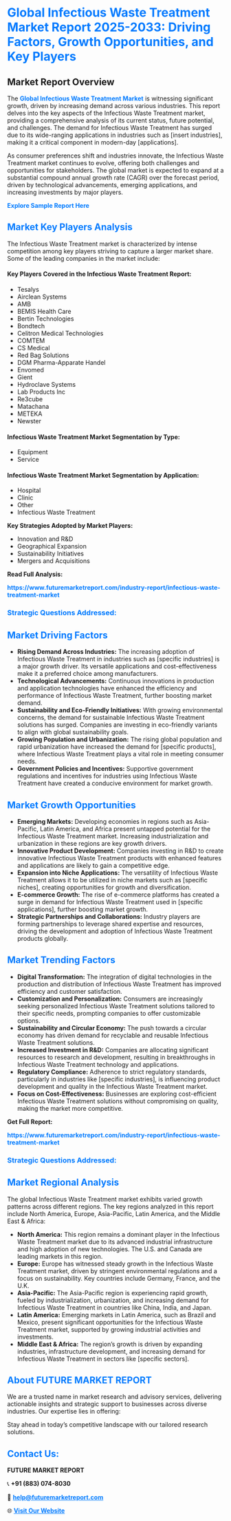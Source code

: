 <h1 style="color: #007BFF;">Global Infectious Waste Treatment Market Report 2025-2033: Driving Factors, Growth Opportunities, and Key Players</h1>

<section id="overview">
<h2>Market Report Overview</h2>
<p>The <a href="https://www.futuremarketreport.com/industry-report/infectious-waste-treatment-market" style="color: #007BFF; text-decoration: none;"><strong>Global Infectious Waste Treatment Market</strong></a> is witnessing significant growth, driven by increasing demand across various industries. This report delves into the key aspects of the Infectious Waste Treatment market, providing a comprehensive analysis of its current status, future potential, and challenges. The demand for Infectious Waste Treatment has surged due to its wide-ranging applications in industries such as [insert industries], making it a critical component in modern-day [applications].</p>
<p>As consumer preferences shift and industries innovate, the Infectious Waste Treatment market continues to evolve, offering both challenges and opportunities for stakeholders. The global market is expected to expand at a substantial compound annual growth rate (CAGR) over the forecast period, driven by technological advancements, emerging applications, and increasing investments by major players.</p>
</section>

<section id="overview">
<p><a href="https://www.futuremarketreport.com/request-sample/reportId=127560" style="color: #007BFF; text-decoration: none;"><strong>Explore Sample Report Here</strong></a></p>
</section>

<section id="key-players">
<h2 style="color: #007BFF;">Market Key Players Analysis</h2>
<p>The Infectious Waste Treatment market is characterized by intense competition among key players striving to capture a larger market share. Some of the leading companies in the market include:</p>
<h4>Key Players Covered in the Infectious Waste Treatment Report:</h4>
<ul><li>Tesalys</li><li>Airclean Systems</li><li>AMB</li><li>BEMIS Health Care</li><li>Bertin Technologies</li><li>Bondtech</li><li>Celitron Medical Technologies</li><li>COMTEM</li><li>CS Medical</li><li>Red Bag Solutions</li><li>DGM Pharma-Apparate Handel</li><li>Envomed</li><li>Gient</li><li>Hydroclave Systems</li><li>Lab Products Inc</li><li>Re3cube</li><li>Matachana</li><li>METEKA</li><li>Newster</li></ul>
<h4>Infectious Waste Treatment Market Segmentation by Type:</h4>
<ul><li>Equipment</li><li>Service</li></ul>

<h4>Infectious Waste Treatment Market Segmentation by Application:</h4>
<ul><li>Hospital</li><li>Clinic</li><li>Other</li><li>Infectious Waste Treatment</li></ul>
<p><strong>Key Strategies Adopted by Market Players:</strong></p>
<ul>
<li>Innovation and R&D</li>
<li>Geographical Expansion</li>
<li>Sustainability Initiatives</li>
<li>Mergers and Acquisitions</li>
</ul>
</section>

<section>
<p><strong>Read Full Analysis: </strong></p><a href="https://www.futuremarketreport.com/industry-report/infectious-waste-treatment-market" style="color: #007BFF; text-decoration: none;"><strong>https://www.futuremarketreport.com/industry-report/infectious-waste-treatment-market</strong></a>
<h3 style="color: #007BFF;">Strategic Questions Addressed:</h3>
</section>

<section id="driving-factors">
<h2 style="color: #007BFF;">Market Driving Factors</h2>
<ul>
<li><strong>Rising Demand Across Industries:</strong> The increasing adoption of Infectious Waste Treatment in industries such as [specific industries] is a major growth driver. Its versatile applications and cost-effectiveness make it a preferred choice among manufacturers.</li>
<li><strong>Technological Advancements:</strong> Continuous innovations in production and application technologies have enhanced the efficiency and performance of Infectious Waste Treatment, further boosting market demand.</li>
<li><strong>Sustainability and Eco-Friendly Initiatives:</strong> With growing environmental concerns, the demand for sustainable Infectious Waste Treatment solutions has surged. Companies are investing in eco-friendly variants to align with global sustainability goals.</li>
<li><strong>Growing Population and Urbanization:</strong> The rising global population and rapid urbanization have increased the demand for [specific products], where Infectious Waste Treatment plays a vital role in meeting consumer needs.</li>
<li><strong>Government Policies and Incentives:</strong> Supportive government regulations and incentives for industries using Infectious Waste Treatment have created a conducive environment for market growth.</li>
</ul>
</section>

<section id="growth-opportunities">
<h2 style="color: #007BFF;">Market Growth Opportunities</h2>
<ul>
<li><strong>Emerging Markets:</strong> Developing economies in regions such as Asia-Pacific, Latin America, and Africa present untapped potential for the Infectious Waste Treatment market. Increasing industrialization and urbanization in these regions are key growth drivers.</li>
<li><strong>Innovative Product Development:</strong> Companies investing in R&D to create innovative Infectious Waste Treatment products with enhanced features and applications are likely to gain a competitive edge.</li>
<li><strong>Expansion into Niche Applications:</strong> The versatility of Infectious Waste Treatment allows it to be utilized in niche markets such as [specific niches], creating opportunities for growth and diversification.</li>
<li><strong>E-commerce Growth:</strong> The rise of e-commerce platforms has created a surge in demand for Infectious Waste Treatment used in [specific applications], further boosting market growth.</li>
<li><strong>Strategic Partnerships and Collaborations:</strong> Industry players are forming partnerships to leverage shared expertise and resources, driving the development and adoption of Infectious Waste Treatment products globally.</li>
</ul>
</section>

<section id="trending-factors">
<h2 style="color: #007BFF;">Market Trending Factors</h2>
<ul>
<li><strong>Digital Transformation:</strong> The integration of digital technologies in the production and distribution of Infectious Waste Treatment has improved efficiency and customer satisfaction.</li>
<li><strong>Customization and Personalization:</strong> Consumers are increasingly seeking personalized Infectious Waste Treatment solutions tailored to their specific needs, prompting companies to offer customizable options.</li>
<li><strong>Sustainability and Circular Economy:</strong> The push towards a circular economy has driven demand for recyclable and reusable Infectious Waste Treatment solutions.</li>
<li><strong>Increased Investment in R&D:</strong> Companies are allocating significant resources to research and development, resulting in breakthroughs in Infectious Waste Treatment technology and applications.</li>
<li><strong>Regulatory Compliance:</strong> Adherence to strict regulatory standards, particularly in industries like [specific industries], is influencing product development and quality in the Infectious Waste Treatment market.</li>
<li><strong>Focus on Cost-Effectiveness:</strong> Businesses are exploring cost-efficient Infectious Waste Treatment solutions without compromising on quality, making the market more competitive.</li>
</ul>
</section>

<section>
<p><strong>Get Full Report: </strong></p><a href="https://www.futuremarketreport.com/industry-report/infectious-waste-treatment-market" style="color: #007BFF; text-decoration: none;"><strong>https://www.futuremarketreport.com/industry-report/infectious-waste-treatment-market</strong></a>
<h3 style="color: #007BFF;">Strategic Questions Addressed:</h3>
</section>


<section id="regional-analysis">
<h2 style="color: #007BFF;">Market Regional Analysis</h2>
<p>The global Infectious Waste Treatment market exhibits varied growth patterns across different regions. The key regions analyzed in this report include North America, Europe, Asia-Pacific, Latin America, and the Middle East & Africa:</p>
<ul>
<li><strong>North America:</strong> This region remains a dominant player in the Infectious Waste Treatment market due to its advanced industrial infrastructure and high adoption of new technologies. The U.S. and Canada are leading markets in this region.</li>
<li><strong>Europe:</strong> Europe has witnessed steady growth in the Infectious Waste Treatment market, driven by stringent environmental regulations and a focus on sustainability. Key countries include Germany, France, and the U.K.</li>
<li><strong>Asia-Pacific:</strong> The Asia-Pacific region is experiencing rapid growth, fueled by industrialization, urbanization, and increasing demand for Infectious Waste Treatment in countries like China, India, and Japan.</li>
<li><strong>Latin America:</strong> Emerging markets in Latin America, such as Brazil and Mexico, present significant opportunities for the Infectious Waste Treatment market, supported by growing industrial activities and investments.</li>
<li><strong>Middle East & Africa:</strong> The region’s growth is driven by expanding industries, infrastructure development, and increasing demand for Infectious Waste Treatment in sectors like [specific sectors].</li>
</ul>
</section>

<footer>
<h2 style="color: #007BFF;">About FUTURE MARKET REPORT</h2>
<p>We are a trusted name in market research and advisory services, delivering actionable insights and strategic support to businesses across diverse industries. Our expertise lies in offering:</p>

<p>Stay ahead in today’s competitive landscape with our tailored research solutions.</p>

<h2 style="color: #007BFF;">Contact Us:</h2>
<p><strong>FUTURE MARKET REPORT</strong></p>
<p>📞 <strong>+91 (883) 074-8030</strong></p>
<p>📧 <strong><a href="mailto:help@futuremarketreport.com" style="color: #007BFF;">help@futuremarketreport.com</a></strong></p>
<p>🌐 <strong><a href="https://www.futuremarketreport.com/" style="color: #007BFF;">Visit Our Website</a></strong></p>
</footer>